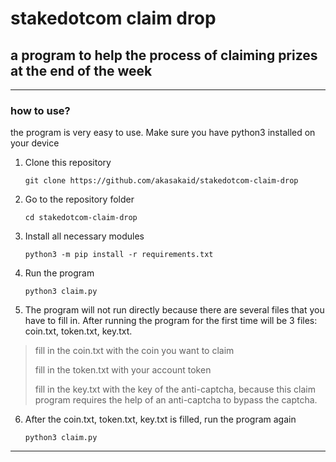 # stakedotcom claim drop
## a program to help the process of claiming prizes at the end of the week
---
### how to use?
the program is very easy to use. Make sure you have python3 installed on your device

1. Clone this repository

    `git clone https://github.com/akasakaid/stakedotcom-claim-drop`

2. Go to the repository folder

    `cd stakedotcom-claim-drop`

3. Install all necessary modules

    `python3 -m pip install -r requirements.txt`

4. Run the program

    `python3 claim.py`

5. The program will not run directly because there are several files that you have to fill in. After running the program for the first time will be 3 files: coin.txt, token.txt, key.txt.

> fill in the coin.txt with the coin you want to claim
> 
> fill in the token.txt with your account token
> 
> fill in the key.txt with the key of the anti-captcha, because this
> claim program requires the help of an anti-captcha to bypass the
> captcha.

6. After the coin.txt, token.txt, key.txt is filled, run the program again

	`python3 claim.py`

---
